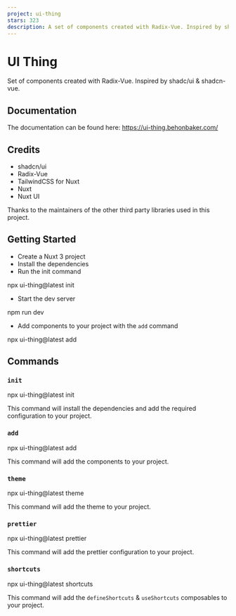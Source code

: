 ```yaml
---
project: ui-thing
stars: 323
description: A set of components created with Radix-Vue. Inspired by shadcn/ui & shadcn-vue.
---
```


UI Thing
========

Set of components created with Radix-Vue. Inspired by shadc/ui & shadcn-vue.

Documentation
-------------

The documentation can be found here: https://ui-thing.behonbaker.com/

Credits
-------

-   shadcn/ui
-   Radix-Vue
-   TailwindCSS for Nuxt
-   Nuxt
-   Nuxt UI

Thanks to the maintainers of the other third party libraries used in this project.

Getting Started
---------------

-   Create a Nuxt 3 project
-   Install the dependencies
-   Run the init command

npx ui-thing@latest init

-   Start the dev server

npm run dev

-   Add components to your project with the `add` command

npx ui-thing@latest add

Commands
--------

### `init`

npx ui-thing@latest init

This command will install the dependencies and add the required configuration to your project.

### `add`

npx ui-thing@latest add

This command will add the components to your project.

### `theme`

npx ui-thing@latest theme

This command will add the theme to your project.

### `prettier`

npx ui-thing@latest prettier

This command will add the prettier configuration to your project.

### `shortcuts`

npx ui-thing@latest shortcuts

This command will add the `defineShortcuts` & `useShortcuts` composables to your project.
